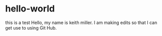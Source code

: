 # hello-world
this is a test
Hello, my name is keith miller.
I am making edits so that I can get use to using Git Hub.
